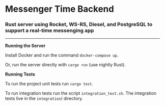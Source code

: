 
# Messenger Time Backend

### Rust server using Rocket, WS-RS, Diesel, and PostgreSQL to support a real-time messenging app

***

**Running the Server**

Install Docker and run the command `docker-compose up`.

Or, run the server directly with `cargo run` (use nightly Rust).

**Running Tests**

To run the project unit tests run `cargo test`.

To run integration tests run the script `integration_test.sh`. The integration tests live in the `integration`/ directory.